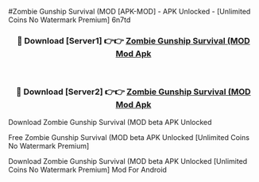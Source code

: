 #Zombie Gunship Survival (MOD [APK-MOD] - APK Unlocked - [Unlimited Coins No Watermark Premium] 6n7td



<div align="center">

<h3>🔴 Download [Server1] 👉👉 <a href="https://momento.my/?title=Zombie_Gunship_Survival_(MOD">Zombie Gunship Survival (MOD Mod Apk</a></h3><br>

<h3>🔴 Download [Server2] 👉👉 <a href="https://momento.my/?title=Zombie_Gunship_Survival_(MOD">Zombie Gunship Survival (MOD Mod Apk</a></h3>
</div>



Download Zombie Gunship Survival (MOD beta APK Unlocked

Free Zombie Gunship Survival (MOD beta APK Unlocked [Unlimited Coins No Watermark Premium]

Download Zombie Gunship Survival (MOD beta APK Unlocked [Unlimited Coins No Watermark Premium] Mod For Android
